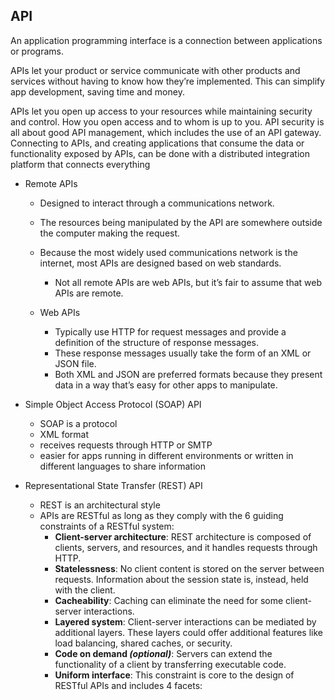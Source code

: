 ## API 
An application programming interface is a connection between applications or programs.  

APIs let your product or service communicate with other products and services without having to know how they’re implemented. This can simplify app development, saving time and money.  

APIs let you open up access to your resources while maintaining security and control. How you open access and to whom is up to you. API security is all about good API management, which includes the use of an API gateway. Connecting to APIs, and creating applications that consume the data or functionality exposed by APIs, can be done with a distributed integration platform that connects everything

- Remote APIs
    - Designed to interact through a communications network.  
    - The resources being manipulated by the API are somewhere outside the computer making the request.
    - Because the most widely used communications network is the internet, most APIs are designed based on web standards. 
        - Not all remote APIs are web APIs, but it’s fair to assume that web APIs are remote.

    - Web APIs 
        - Typically use HTTP for request messages and provide a definition of the structure of response messages. 
        - These response messages usually take the form of an XML or JSON file. 
        - Both XML and JSON are preferred formats because they present data in a way that’s easy for other apps to manipulate.

- Simple Object Access Protocol (SOAP) API
    - SOAP is a protocol
    - XML format
    - receives requests through HTTP or SMTP
    - easier for apps running in different environments or written in different languages to share information
- Representational State Transfer (REST) API
    - REST is an architectural style
    - APIs are RESTful as long as they comply with the 6 guiding constraints of a RESTful system:
        - **Client-server architecture**: REST architecture is composed of clients, servers, and resources, and it handles requests through HTTP.
        - **Statelessness**: No client content is stored on the server between requests. Information about the session state is, instead, held with the client.
        - **Cacheability**: Caching can eliminate the need for some client-server interactions.
        - **Layered system**: Client-server interactions can be mediated by additional layers. These layers could offer additional features like load balancing, shared caches, or security.
        - **Code on demand *(optional)***: Servers can extend the functionality of a client by transferring executable code.
        - **Uniform interface**: This constraint is core to the design of RESTful APIs and includes 4 facets: